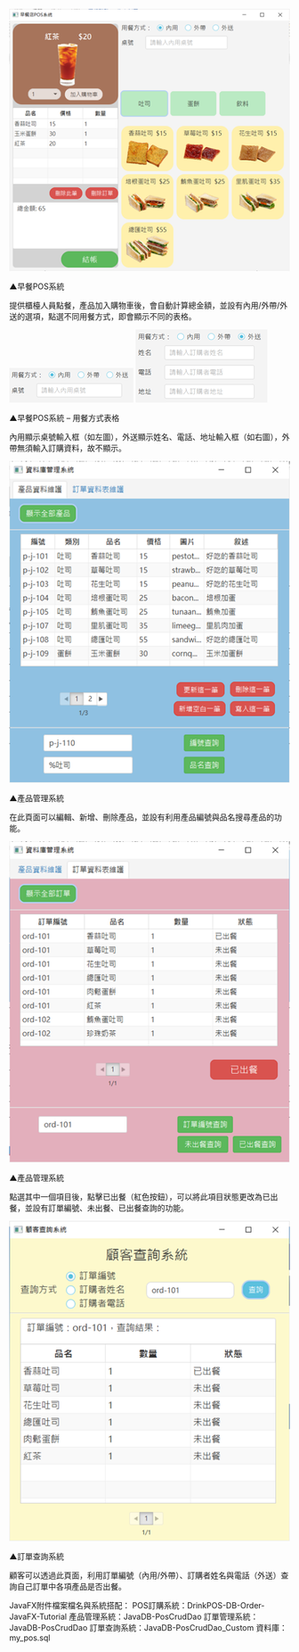 ![image](https://github.com/bingxue1114/JavaFX-POS/blob/main/IMG/01.png)

▲早餐POS系統

提供櫃檯人員點餐，產品加入購物車後，會自動計算總金額，並設有內用/外帶/外送的選項，點選不同用餐方式，即會顯示不同的表格。

![image](https://github.com/bingxue1114/JavaFX-POS/blob/main/IMG/02.png)
![image](https://github.com/bingxue1114/JavaFX-POS/blob/main/IMG/03.png)

▲早餐POS系統 – 用餐方式表格

內用顯示桌號輸入框（如左圖），外送顯示姓名、電話、地址輸入框（如右圖），外帶無須輸入訂購資料，故不顯示。

![image](https://github.com/bingxue1114/JavaFX-POS/blob/main/IMG/04.png)

▲產品管理系統

在此頁面可以編輯、新增、刪除產品，並設有利用產品編號與品名搜尋產品的功能。

![image](https://github.com/bingxue1114/JavaFX-POS/blob/main/IMG/05.png)

▲產品管理系統

點選其中一個項目後，點擊已出餐（紅色按鈕），可以將此項目狀態更改為已出餐，並設有訂單編號、未出餐、已出餐查詢的功能。

![image](https://github.com/bingxue1114/JavaFX-POS/blob/main/IMG/06.png)

▲訂單查詢系統

顧客可以透過此頁面，利用訂單編號（內用/外帶）、訂購者姓名與電話（外送）查詢自己訂單中各項產品是否出餐。

JavaFX附件檔案檔名與系統搭配：
POS訂購系統：DrinkPOS-DB-Order-JavaFX-Tutorial
產品管理系統：JavaDB-PosCrudDao
訂單管理系統：JavaDB-PosCrudDao
訂單查詢系統：JavaDB-PosCrudDao_Custom
資料庫：my_pos.sql

